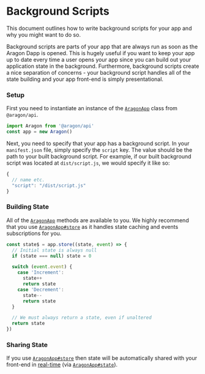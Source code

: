 # Background Scripts

This document outlines how to write background scripts for your app and why you might want to do so.

Background scripts are parts of your app that are always run as soon as the Aragon Dapp is opened. This is hugely useful if you want to keep your app up to date every time a user opens your app since you can build out your application state in the background. Furthermore, background scripts create a nice separation of concerns - your background script handles all of the state building and your app front-end is simply presentational.

### Setup <a href="#setup" id="setup"></a>

First you need to instantiate an instance of the [`AragonApp`](https://hack.aragon.org/docs/api-js-ref-api.html#aragonapp) class from `@aragon/api`.

```js
import Aragon from '@aragon/api'
const app = new Aragon()
```

Next, you need to specify that your app has a background script. In your `manifest.json` file, simply specify the `script` key. The value should be the path to your built background script. For example, if our built background script was located at `dist/script.js`, we would specify it like so:

```js
{
  // name etc.
  "script": "/dist/script.js"
}
```

### Building State <a href="#building-state" id="building-state"></a>

All of the [`AragonApp`](https://hack.aragon.org/docs/api-js-ref-api.html#aragonapp) methods are available to you. We highly recommend that you use [`AragonApp#store`](https://hack.aragon.org/docs/api-js-ref-api.html#store) as it handles state caching and events subscriptions for you.

```js
const state$ = app.store((state, event) => {
  // Initial state is always null
  if (state === null) state = 0

  switch (event.event) {
    case 'Increment':
      state++
      return state
    case 'Decrement':
      state--
      return state
  }

  // We must always return a state, even if unaltered
  return state
})
```

### Sharing State <a href="#sharing-state" id="sharing-state"></a>

If you use [`AragonApp#store`](https://hack.aragon.org/docs/api-js-ref-api.html#store) then state will be automatically shared with your front-end in [real-time](https://en.wikipedia.org/wiki/Real-time\_web) (via [`AragonApp#state`](https://hack.aragon.org/docs/api-js-ref-api.html#state)).
